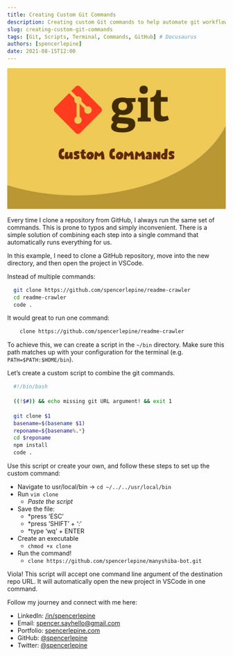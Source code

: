 ```yaml
---
title: Creating Custom Git Commands
description: Creating custom Git commands to help automate git workflow. # Dev.to
slug: creating-custom-git-commands
tags: [Git, Scripts, Terminal, Commands, GitHub] # Docusaurus
authors: [spencerlepine]
date: 2021-08-15T12:00
---
```


![Blog Post Thumbnail](./thumbnail.jpg)

Every time I clone a repository from GitHub, I always run the same set of commands. This is prone to typos and simply inconvenient. There is a simple solution of combining each
step into a single command that automatically runs everything for us.

In this example, I need to clone a GitHub repository, move into the new directory, and then open the project in VSCode.

Instead of multiple commands:

```sh
  git clone https://github.com/spencerlepine/readme-crawler
  cd readme-crawler
  code .
```

It would great to run one command:

```sh
	clone https://github.com/spencerlepine/readme-crawler
```

To achieve this, we can create a script in the `~/bin` directory. Make sure this path matches up with your configuration for the terminal (e.g. `PATH=$PATH:$HOME/bin`).

Let’s create a custom script to combine the git commands.

```sh
  #!/bin/bash

  ((!$#)) && echo missing git URL argument! && exit 1

  git clone $1
  basename=$(basename $1)
  reponame=${basename%.*}
  cd $reponame
  npm install
  code .
```

Use this script or create your own, and follow these steps to set up the custom command:

- Navigate to usr/local/bin -> `cd ~/../../usr/local/bin`
- Run `vim clone`
  - _Paste the script_
- Save the file:
  - \*press ‘ESC’
  - \*press ‘SHIFT’ + ‘:’
  - \*type ‘wq’ + ENTER
- Create an executable
  - `chmod +x clone`
- Run the command!
  - `clone https://github.com/spencerlepine/manyshiba-bot.git`

Viola! This script will accept one command line argument of the destination repo URL. It will automatically open the new project in VSCode in one command.

Follow my journey and connect with me here:

- LinkedIn: [/in/spencerlepine](https://www.linkedin.com/in/spencerlepine/)
- Email: [spencer.sayhello@gmail.com](mailto:spencer.sayhello@gmail.com)
- Portfolio: [spencerlepine.com](https://spencerlepine.com)
- GitHub: [@spencerlepine](https://github.com/spencerlepine)
- Twitter: [@spencerlepine](https://twitter.com/spencerlepine)
